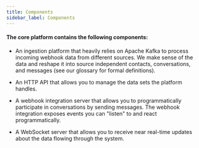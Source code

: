 ```yaml
---
title: Components
sidebar_label: Components
---
```


#### The core platform contains the following components:

- An ingestion platform that heavily relies on Apache Kafka to process incoming webhook data from different sources. We make sense of the data and reshape it into source independent contacts, conversations, and messages (see our glossary for formal definitions).

* An HTTP API that allows you to manage the data sets the platform handles.

- A webhook integration server that allows you to programmatically participate in conversations by sending messages. The webhook integration exposes events you can "listen" to and react programmatically.

* A WebSocket server that allows you to receive near real-time updates about the data flowing through the system.
